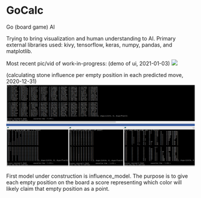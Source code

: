 # GoCalc

Go (board game) AI

Trying to bring visualization and human understanding to AI.
Primary external libraries used:  kivy, tensorflow, keras, numpy, pandas, and matplotlib.

Most recent pic/vid of work-in-progress:
(demo of ui, 2021-01-03)
![](readme_vid01.gif)

(calculating stone influence per empty position in each predicted move, 2020-12-31)
![Screenshot](readme_pic01.PNG)

First model under construction is influence_model.  The purpose is to give each empty position on the
board a score representing which color will likely claim that empty position as a point.